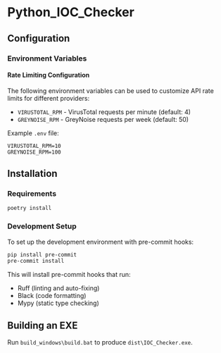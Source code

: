 # Python_IOC_Checker

## Configuration

### Environment Variables

#### Rate Limiting Configuration
The following environment variables can be used to customize API rate limits for different providers:

- `VIRUSTOTAL_RPM` - VirusTotal requests per minute (default: 4)
- `GREYNOISE_RPM` - GreyNoise requests per week (default: 50)

Example `.env` file:
```
VIRUSTOTAL_RPM=10
GREYNOISE_RPM=100
```

## Installation

### Requirements
```bash
poetry install
```

### Development Setup
To set up the development environment with pre-commit hooks:

```bash
pip install pre-commit
pre-commit install
```

This will install pre-commit hooks that run:
- Ruff (linting and auto-fixing)
- Black (code formatting)
- Mypy (static type checking)

## Building an EXE

Run `build_windows\build.bat` to produce `dist\IOC_Checker.exe`.